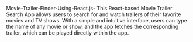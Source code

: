Movie-Trailer-Finder-Using-React.js-
This React-based Movie Trailer Search App allows users to search for and watch trailers of their favorite movies and TV shows. With a simple and intuitive interface, users can type the name of any movie or show, and the app fetches the corresponding trailer, which can be played directly within the app.
